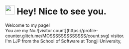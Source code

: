 <h1><img src="https://emojis.slackmojis.com/emojis/images/1531849430/4246/blob-sunglasses.gif?1531849430" width="30"/> Hey! Nice to see you.</h1>

<p>Welcome to my page! </br>You are my No.![visitor count](https://profile-counter.glitch.me/MOSSSSSSSSSSSSS/count.svg) visitor. </br> I'm LJP from the School of Software at Tongji University, </p>
